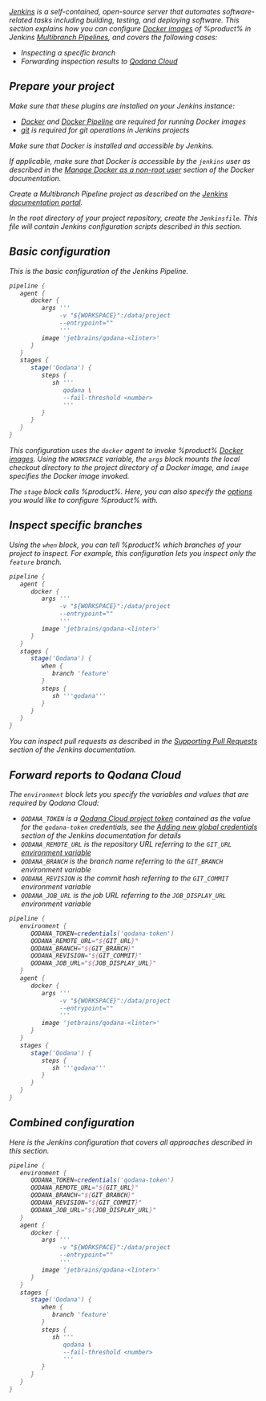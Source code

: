 [//]: # (title: Jenkins)

<var name="JenkinsLink" value="www.jenkins.io/doc/book/pipeline/jenkinsfile/#using-environment-variables"/>
<var name="Multipipe" value="www.jenkins.io/doc/book/pipeline/multibranch/#branches-and-pull-requests"/>
<var name="MultipipeCreate" value="www.jenkins.io/doc/book/pipeline/multibranch/#creating-a-multibranch-pipeline"/>
<var name="Dockeraccess" value="docs.docker.com/engine/install/linux-postinstall/#manage-docker-as-a-non-root-user"/>
<var name="Dplugin" value="plugins.jenkins.io/docker-plugin/"/>
<var name="DPplugin" value="plugins.jenkins.io/docker-workflow/"/>
<var name="Gplugin" value="plugins.jenkins.io/git/"/>
<var name="JPullRequests" value="www.jenkins.io/doc/book/pipeline/multibranch/#supporting-pull-requests" />
<var name="JenkinsCred" value="www.jenkins.io/doc/book/using/using-credentials/#adding-new-global-credentials"/>

[Jenkins](https://www.jenkins.io/doc/) is a self-contained, open-source server that automates software-related tasks 
including building, testing, and deploying software. This section explains how you can configure 
[Docker images](docker-images.md) of %product% in Jenkins [Multibranch Pipelines](https://%Multipipe%), and covers the
following cases:

* Inspecting a specific branch
* Forwarding inspection results to [Qodana Cloud](cloud-about.xml) 

## Prepare your project

Make sure that these plugins are installed on your Jenkins instance:

* [Docker](https://%Dplugin%) and [Docker Pipeline](https://%DPplugin%) are required for running Docker images
* [git](https://%Gplugin%) is required for git operations in Jenkins projects

Make sure that Docker is installed and accessible by Jenkins. 

If applicable, make sure that Docker is accessible by the `jenkins` user as described in the 
[Manage Docker as a non-root user](https://%Dockeraccess%) section of the Docker documentation.

Create a Multibranch Pipeline project as described on the [Jenkins documentation portal](https://%MultipipeCreate%).

In the root directory of your project repository, create the `Jenkinsfile`. This file will contain Jenkins 
configuration scripts described in this section. 

## Basic configuration

This is the basic configuration of the Jenkins Pipeline.

```groovy
pipeline {
   agent {
      docker {
         args '''
              -v "${WORKSPACE}":/data/project
              --entrypoint=""
              '''
         image 'jetbrains/qodana-<linter>'
      }
   }
   stages {
      stage('Qodana') {
         steps {
            sh '''
               qodana \
               --fail-threshold <number>
               '''
         }
      }
   }    
}
```

This configuration uses the `docker` agent to invoke %product% [Docker images](docker-images.md). Using the 
`WORKSPACE` variable, the `args` block mounts the local checkout directory to the project directory of a Docker image, 
and `image` specifies the Docker image invoked.  

The `stage` block calls %product%. Here, you can also specify the [options](docker-image-configuration.xml) 
you would like to configure %product% with.  

## Inspect specific branches

Using the `when` block, you can tell %product% which branches of your project to inspect. For example, this configuration 
lets you inspect only the `feature` branch. 

```groovy
pipeline {
   agent {
      docker {
         args '''
              -v "${WORKSPACE}":/data/project
              --entrypoint=""
              '''
         image 'jetbrains/qodana-<linter>'
      }
   }
   stages {
      stage('Qodana') {
         when {
            branch 'feature'
         }
         steps {
            sh '''qodana'''
         }
      }
   }    
}
```

You can inspect pull requests as described in the [Supporting Pull Requests](https://%JPullRequests%) section
of the Jenkins documentation.

## Forward reports to Qodana Cloud

The `environment` block lets you specify the variables and values that are required by Qodana Cloud:

* `QODANA_TOKEN` is a [Qodana Cloud project token](cloud-projects.xml#cloud-manage-projects) contained as the value for 
   the `qodana-token` credentials, see the [Adding new global credentials](https://%JenkinsCred%) section of the Jenkins documentation for details
* `QODANA_REMOTE_URL` is the repository URL referring to the `GIT_URL` [environment variable](https://%JenkinsLink%)
* `QODANA_BRANCH` is the branch name referring to the `GIT_BRANCH` environment variable
* `QODANA_REVISION` is the commit hash referring to the `GIT_COMMIT` environment variable
* `QODANA_JOB_URL` is the job URL referring to the `JOB_DISPLAY_URL` environment variable

```groovy
pipeline {
   environment {
      QODANA_TOKEN=credentials('qodana-token')
      QODANA_REMOTE_URL="${GIT_URL}"
      QODANA_BRANCH="${GIT_BRANCH}"
      QODANA_REVISION="${GIT_COMMIT}"
      QODANA_JOB_URL="${JOB_DISPLAY_URL}"
   }
   agent {
      docker {
         args '''
              -v "${WORKSPACE}":/data/project
              --entrypoint=""
              '''
         image 'jetbrains/qodana-<linter>'
      }
   }
   stages {
      stage('Qodana') {
         steps {
            sh '''qodana'''
         }
      }
   }
}
```

## Combined configuration

Here is the Jenkins configuration that covers all approaches described in this section. 

```groovy
pipeline {
   environment {
      QODANA_TOKEN=credentials('qodana-token')
      QODANA_REMOTE_URL="${GIT_URL}"
      QODANA_BRANCH="${GIT_BRANCH}"
      QODANA_REVISION="${GIT_COMMIT}"
      QODANA_JOB_URL="${JOB_DISPLAY_URL}" 
   }
   agent {
      docker {
         args '''
              -v "${WORKSPACE}":/data/project
              --entrypoint=""
              '''
         image 'jetbrains/qodana-<linter>'
      }
   }
   stages {
      stage('Qodana') {
         when {
            branch 'feature'
         }
         steps {
            sh '''
               qodana \
               --fail-threshold <number>
               '''
         }
      }
   }
}
```